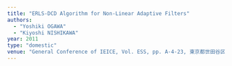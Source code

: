 ```yaml
---
title: "ERLS-DCD Algorithm for Non-Linear Adaptive Filters"
authors:
  - "Yoshiki OGAWA"
  - "Kiyoshi NISHIKAWA"
year: 2011
type: "domestic"
venue: "General Conference of IEICE, Vol. ESS, pp. A-4-23, 東京都世田谷区, 2011-03-15."
---
```


